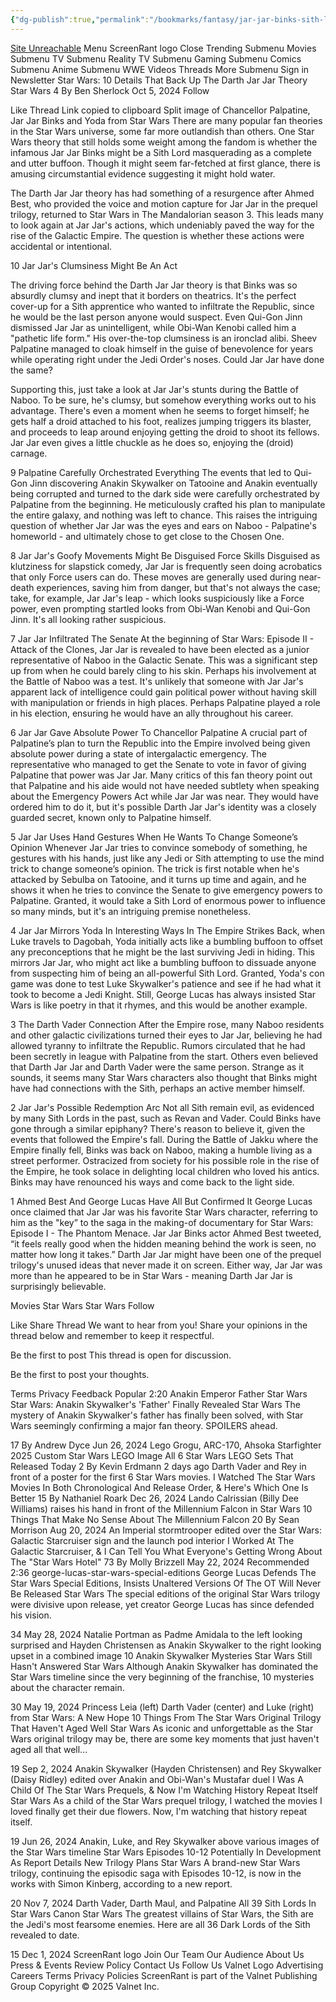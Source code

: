 ```yaml
---
{"dg-publish":true,"permalink":"/bookmarks/fantasy/jar-jar-binks-sith-lord/"}
---
```



[Site Unreachable](https://screenrant.com/star-wars-details-prove-darth-jar-jar-theory/)
Menu
ScreenRant logo
Close
Trending
Submenu
Movies
Submenu
TV
Submenu
Reality TV
Submenu
Gaming
Submenu
Comics
Submenu
Anime
Submenu
WWE
Videos
Threads
More
Submenu
Sign in
Newsletter
Star Wars: 10 Details That Back Up The Darth Jar Jar Theory
Star Wars
4
By
Ben Sherlock
Oct 5, 2024
Follow

Like
Thread
Link copied to clipboard
Split image of Chancellor Palpatine, Jar Jar Binks and Yoda from Star Wars
There are many popular fan theories in the Star Wars universe, some far more outlandish than others. One Star Wars theory that still holds some weight among the fandom is whether the infamous Jar Jar Binks might be a Sith Lord masquerading as a complete and utter buffoon. Though it might seem far-fetched at first glance, there is amusing circumstantial evidence suggesting it might hold water.

The Darth Jar Jar theory has had something of a resurgence after Ahmed Best, who provided the voice and motion capture for Jar Jar in the prequel trilogy, returned to Star Wars in The Mandalorian season 3. This leads many to look again at Jar Jar's actions, which undeniably paved the way for the rise of the Galactic Empire. The question is whether these actions were accidental or intentional.

10
Jar Jar's Clumsiness Might Be An Act

The driving force behind the Darth Jar Jar theory is that Binks was so absurdly clumsy and inept that it borders on theatrics. It's the perfect cover-up for a Sith apprentice who wanted to infiltrate the Republic, since he would be the last person anyone would suspect. Even Qui-Gon Jinn dismissed Jar Jar as unintelligent, while Obi-Wan Kenobi called him a "pathetic life form." His over-the-top clumsiness is an ironclad alibi. Sheev Palpatine managed to cloak himself in the guise of benevolence for years while operating right under the Jedi Order's noses. Could Jar Jar have done the same?

Supporting this, just take a look at Jar Jar's stunts during the Battle of Naboo. To be sure, he's clumsy, but somehow everything works out to his advantage. There's even a moment when he seems to forget himself; he gets half a droid attached to his foot, realizes jumping triggers its blaster, and proceeds to leap around enjoying getting the droid to shoot its fellows. Jar Jar even gives a little chuckle as he does so, enjoying the (droid) carnage.

9
Palpatine Carefully Orchestrated Everything
The events that led to Qui-Gon Jinn discovering Anakin Skywalker on Tatooine and Anakin eventually being corrupted and turned to the dark side were carefully orchestrated by Palpatine from the beginning. He meticulously crafted his plan to manipulate the entire galaxy, and nothing was left to chance. This raises the intriguing question of whether Jar Jar was the eyes and ears on Naboo - Palpatine's homeworld - and ultimately chose to get close to the Chosen One.

8
Jar Jar's Goofy Movements Might Be Disguised Force Skills
Disguised as klutziness for slapstick comedy, Jar Jar is frequently seen doing acrobatics that only Force users can do. These moves are generally used during near-death experiences, saving him from danger, but that's not always the case; take, for example, Jar Jar's leap - which looks suspiciously like a Force power, even prompting startled looks from Obi-Wan Kenobi and Qui-Gon Jinn. It's all looking rather suspicious.

7
Jar Jar Infiltrated The Senate
At the beginning of Star Wars: Episode II - Attack of the Clones, Jar Jar is revealed to have been elected as a junior representative of Naboo in the Galactic Senate. This was a significant step up from when he could barely cling to his skin. Perhaps his involvement at the Battle of Naboo was a test. It's unlikely that someone with Jar Jar's apparent lack of intelligence could gain political power without having skill with manipulation or friends in high places. Perhaps Palpatine played a role in his election, ensuring he would have an ally throughout his career.

6
Jar Jar Gave Absolute Power To Chancellor Palpatine
A crucial part of Palpatine’s plan to turn the Republic into the Empire involved being given absolute power during a state of intergalactic emergency. The representative who managed to get the Senate to vote in favor of giving Palpatine that power was Jar Jar. Many critics of this fan theory point out that Palpatine and his aide would not have needed subtlety when speaking about the Emergency Powers Act while Jar Jar was near. They would have ordered him to do it, but it's possible Darth Jar Jar's identity was a closely guarded secret, known only to Palpatine himself.

5
Jar Jar Uses Hand Gestures When He Wants To Change Someone’s Opinion
Whenever Jar Jar tries to convince somebody of something, he gestures with his hands, just like any Jedi or Sith attempting to use the mind trick to change someone’s opinion. The trick is first notable when he's attacked by Sebulba on Tatooine, and it turns up time and again, and he shows it when he tries to convince the Senate to give emergency powers to Palpatine. Granted, it would take a Sith Lord of enormous power to influence so many minds, but it's an intriguing premise nonetheless.

4
Jar Jar Mirrors Yoda In Interesting Ways
In The Empire Strikes Back, when Luke travels to Dagobah, Yoda initially acts like a bumbling buffoon to offset any preconceptions that he might be the last surviving Jedi in hiding. This mirrors Jar Jar, who might act like a bumbling buffoon to dissuade anyone from suspecting him of being an all-powerful Sith Lord. Granted, Yoda's con game was done to test Luke Skywalker's patience and see if he had what it took to become a Jedi Knight. Still, George Lucas has always insisted Star Wars is like poetry in that it rhymes, and this would be another example.

3
The Darth Vader Connection
After the Empire rose, many Naboo residents and other galactic civilizations turned their eyes to Jar Jar, believing he had allowed tyranny to infiltrate the Republic. Rumors circulated that he had been secretly in league with Palpatine from the start. Others even believed that Darth Jar Jar and Darth Vader were the same person. Strange as it sounds, it seems many Star Wars characters also thought that Binks might have had connections with the Sith, perhaps an active member himself.

2
Jar Jar's Possible Redemption Arc
Not all Sith remain evil, as evidenced by many Sith Lords in the past, such as Revan and Vader. Could Binks have gone through a similar epiphany? There's reason to believe it, given the events that followed the Empire's fall. During the Battle of Jakku where the Empire finally fell, Binks was back on Naboo, making a humble living as a street performer. Ostracized from society for his possible role in the rise of the Empire, he took solace in delighting local children who loved his antics. Binks may have renounced his ways and come back to the light side.

1
Ahmed Best And George Lucas Have All But Confirmed It
George Lucas once claimed that Jar Jar was his favorite Star Wars character, referring to him as the "key” to the saga in the making-of documentary for Star Wars: Episode I - The Phantom Menace. Jar Jar Binks actor Ahmed Best tweeted, “it feels really good when the hidden meaning behind the work is seen, no matter how long it takes.” Darth Jar Jar might have been one of the prequel trilogy's unused ideas that never made it on screen. Either way, Jar Jar was more than he appeared to be in Star Wars - meaning Darth Jar Jar is surprisingly believable.

Movies
Star Wars
Star Wars
Follow

Like
Share
Thread
We want to hear from you! Share your opinions in the thread below and remember to keep it respectful.

Be the first to post
This thread is open for discussion.

Be the first to post your thoughts.

Terms
Privacy
Feedback
Popular
2:20
Anakin Emperor Father Star Wars
Star Wars: Anakin Skywalker's 'Father' Finally Revealed
Star Wars
The mystery of Anakin Skywalker's father has finally been solved, with Star Wars seemingly confirming a major fan theory. SPOILERS ahead.

17
By
Andrew Dyce
Jun 26, 2024
Lego Grogu, ARC-170, Ahsoka Starfighter 2025 Custom Star Wars LEGO Image
All 6 Star Wars LEGO Sets That Released Today
2
By
Kevin Erdmann
2 days ago
Darth Vader and Rey in front of a poster for the first 6 Star Wars movies.
I Watched The Star Wars Movies In Both Chronological And Release Order, & Here's Which One Is Better
15
By
Nathaniel Roark
Dec 26, 2024
Lando Calrissian (Billy Dee Williams) raises his hand in front of the Millennium Falcon in Star Wars
10 Things That Make No Sense About The Millennium Falcon
20
By
Sean Morrison
Aug 20, 2024
An Imperial stormtrooper edited over the Star Wars: Galactic Starcruiser sign and the launch pod interior
I Worked At The Galactic Starcruiser, & I Can Tell You What Everyone's Getting Wrong About The "Star Wars Hotel"
73
By
Molly Brizzell
May 22, 2024
Recommended
2:36
george-lucas-star-wars-special-editions
George Lucas Defends The Star Wars Special Editions, Insists Unaltered Versions Of The OT Will Never Be Released
Star Wars
The special editions of the original Star Wars trilogy were divisive upon release, yet creator George Lucas has since defended his vision.

34
May 28, 2024
Natalie Portman as Padme Amidala to the left looking surprised and Hayden Christensen as Anakin Skywalker to the right looking upset in a combined image
10 Anakin Skywalker Mysteries Star Wars Still Hasn't Answered
Star Wars
Although Anakin Skywalker has dominated the Star Wars timeline since the very beginning of the franchise, 10 mysteries about the character remain.

30
May 19, 2024
Princess Leia (left) Darth Vader (center) and Luke (right) from Star Wars: A New Hope
10 Things From The Star Wars Original Trilogy That Haven't Aged Well
Star Wars
As iconic and unforgettable as the Star Wars original trilogy may be, there are some key moments that just haven't aged all that well...

19
Sep 2, 2024
Anakin Skywalker (Hayden Christensen) and Rey Skywalker (Daisy Ridley) edited over Anakin and Obi-Wan's Mustafar duel
I Was A Child Of The Star Wars Prequels, & Now I'm Watching History Repeat Itself
Star Wars
As a child of the Star Wars prequel trilogy, I watched the movies I loved finally get their due flowers. Now, I'm watching that history repeat itself.

19
Jun 26, 2024
Anakin, Luke, and Rey Skywalker above various images of the Star Wars timeline
Star Wars Episodes 10-12 Potentially In Development As Report Details New Trilogy Plans
Star Wars
A brand-new Star Wars trilogy, continuing the episodic saga with Episodes 10-12, is now in the works with Simon Kinberg, according to a new report.

20
Nov 7, 2024
Darth Vader, Darth Maul, and Palpatine
All 39 Sith Lords In Star Wars Canon
Star Wars
The greatest villains of Star Wars, the Sith are the Jedi's most fearsome enemies. Here are all 36 Dark Lords of the Sith revealed to date.

15
Dec 1, 2024
ScreenRant logo
Join Our Team
Our Audience
About Us
Press & Events
Review Policy
Contact Us
Follow Us
Valnet Logo
Advertising
Careers
Terms
Privacy
Policies
ScreenRant is part of the Valnet Publishing Group
Copyright © 2025 Valnet Inc.
